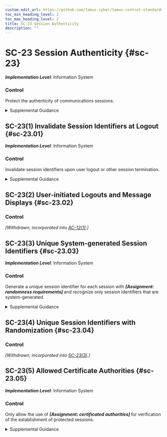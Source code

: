 ```yaml
---
custom_edit_url: https://github.com/tamus-cyber/tamus-control-standards/tree/main/content/tamus.edu/TAMUS_profile.yaml
toc_min_heading_level: 2
toc_max_heading_level: 2
title: SC-23 Session Authenticity
description: ""
---
```


# SC-23 Session Authenticity {#sc-23}

_**Implementation Level**_: Information System

### Control

Protect the authenticity of communications sessions.


<details><summary>Supplemental Guidance</summary>Protecting session authenticity addresses communications protection at the session level, not at the packet level. Such protection establishes grounds for confidence at both ends of communications sessions in the ongoing identities of other parties and the validity of transmitted information. Authenticity protection includes protecting against "man-in-the-middle" attacks, session hijacking, and the insertion of false information into sessions.</details>


## SC-23(1) Invalidate Session Identifiers at Logout {#sc-23.01}

_**Implementation Level**_: Information System

### Control

Invalidate session identifiers upon user logout or other session termination.


<details><summary>Supplemental Guidance</summary>Invalidating session identifiers at logout curtails the ability of adversaries to capture and continue to employ previously valid session IDs.</details>


## SC-23(2) User-initiated Logouts and Message Displays {#sc-23.02}

### Control

<em>[Withdrawn; incorporated into [AC-12(1)](/catalog/ac/ac-12#ac-12.01).]</em>



## SC-23(3) Unique System-generated Session Identifiers {#sc-23.03}

_**Implementation Level**_: Information System

### Control

Generate a unique session identifier for each session with <strong title="sc-23.03_odp"> <em>[Assignment: randomness requirements]</em> </strong> and recognize only session identifiers that are system-generated.


<details><summary>Supplemental Guidance</summary>Generating unique session identifiers curtails the ability of adversaries to reuse previously valid session IDs. Employing the concept of randomness in the generation of unique session identifiers protects against brute-force attacks to determine future session identifiers.</details>


## SC-23(4) Unique Session Identifiers with Randomization {#sc-23.04}

### Control

<em>[Withdrawn; incorporated into [SC-23(3)](/catalog/sc/sc-23#sc-23.03).]</em>



## SC-23(5) Allowed Certificate Authorities {#sc-23.05}

_**Implementation Level**_: Information System

### Control

Only allow the use of <strong title="sc-23.05_odp"> <em>[Assignment: certificated authorities]</em> </strong> for verification of the establishment of protected sessions.


<details><summary>Supplemental Guidance</summary>Reliance on certificate authorities for the establishment of secure sessions includes the use of Transport Layer Security (TLS) certificates. These certificates, after verification by their respective certificate authorities, facilitate the establishment of protected sessions between web clients and web servers.</details>
